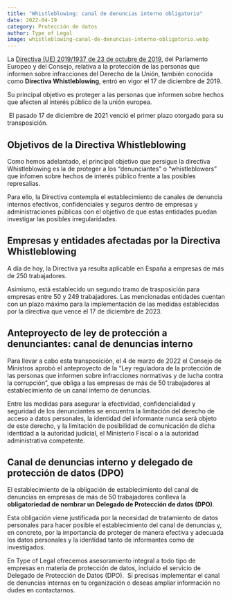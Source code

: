 ```yaml
---
title: "Whistleblowing: canal de denuncias interno obligatorio"
date: 2022-04-19
category: Protección de datos
author: Type of Legal
image: whistleblowing-canal-de-denuncias-interno-obligatorio.webp
---
```


La [Directiva (UE) 2019/1937 de 23 de octubre de 2019](https://www.boe.es/doue/2019/305/L00017-00056.pdf), del Parlamento Europeo y del Consejo, relativa a la protección de las personas que informen sobre infracciones del Derecho de la Unión, también conocida como **Directiva Whistleblowing**, entró en vigor el 17 de diciembre de 2019.

Su principal objetivo es proteger a las personas que informen sobre hechos que afecten al interés público de la unión europea.

 El pasado 17 de diciembre de 2021 venció el primer plazo otorgado para su transposición.

**Objetivos de la Directiva Whistleblowing**
--------------------------------------------

Como hemos adelantado, el principal objetivo que persigue la directiva Whistleblowing es la de proteger a los “denunciantes” o “whistleblowers” que infomen sobre hechos de interés público frente a las posibles represalias.

Para ello, la Directiva contempla el establecimiento de canales de denuncia internos efectivos, confidenciales y seguros dentro de empresas y administraciones públicas con el objetivo de que estas entidades puedan investigar las posibles irregularidades.

**Empresas y entidades afectadas por la Directiva Whistleblowing**
------------------------------------------------------------------

A día de hoy, la Directiva ya resulta aplicable en España a empresas de más de 250 trabajadores.

Asimismo, está establecido un segundo tramo de trasposición para empresas entre 50 y 249 trabajadores. Las mencionadas entidades cuentan con un plazo máximo para la implementación de las medidas establecidas por la directiva que vence el 17 de diciembre de 2023.

**Anteproyecto de ley de protección a denunciantes: canal de denuncias interno**
--------------------------------------------------------------------------------

Para llevar a cabo esta transposición, el 4 de marzo de 2022 el Consejo de Ministros aprobó el anteproyecto de la “Ley reguladora de la protección de las personas que informen sobre infracciones normativas y de lucha contra la corrupción”, que obliga a las empresas de más de 50 trabajadores al establecimiento de un canal interno de denuncias.

Entre las medidas para asegurar la efectividad, confidencialidad y seguridad de los denunciantes se encuentra la limitación del derecho de acceso a datos personales, la identidad del informante nunca será objeto de este derecho, y la limitación de posibilidad de comunicación de dicha identidad a la autoridad judicial, el Ministerio Fiscal o a la autoridad administrativa competente.

**Canal de denuncias interno y delegado de protección de datos (DPO)**
----------------------------------------------------------------------

El establecimiento de la obligación de establecimiento del canal de denuncias en empresas de más de 50 trabajadores conlleva la **obligatoriedad de nombrar un Delegado de Protección de datos (DPO)**.

Esta obligación viene justificada por la necesidad de tratamiento de datos personales para hacer posible el establecimiento del canal de denuncias y, en concreto, por la importancia de proteger de manera efectiva y adecuada los datos personales y la identidad tanto de informantes como de investigados.

En Type of Legal ofrecemos asesoramiento integral a todo tipo de empresas en materia de protección de datos, incluido el servicio de Delegado de Protección de Datos (DPO).  Si precisas implementar el canal de denuncias internas en tu organización o deseas ampliar información no dudes en contactarnos.

